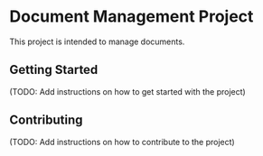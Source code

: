 # Document Management Project

This project is intended to manage documents.

## Getting Started

(TODO: Add instructions on how to get started with the project)

## Contributing

(TODO: Add instructions on how to contribute to the project)
